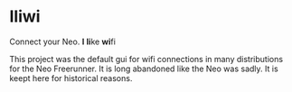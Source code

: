 # Iliwi
Connect your Neo. **I** **li**ke **wi**fi

This project was the default gui for wifi connections in many distributions for the Neo Freerunner. It is long abandoned like the Neo was sadly. It is keept here for historical reasons.
